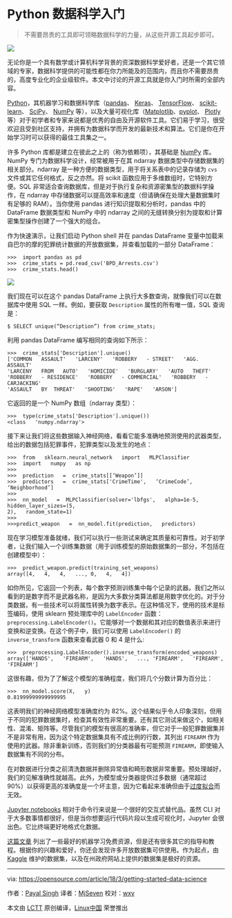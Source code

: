 Python 数据科学入门
======

> 不需要昂贵的工具即可领略数据科学的力量，从这些开源工具起步即可。

![](https://opensource.com/sites/default/files/styles/image-full-size/public/lead-images/GOV_open_data_520x292.jpg?itok=R8rBrlk7)

无论你是一个具有数学或计算机科学背景的资深数据科学爱好者，还是一个其它领域的专家，数据科学提供的可能性都在你力所能及的范围内，而且你不需要昂贵的，高度专业化的企业级软件。本文中讨论的开源工具就是你入门时所需的全部内容。

[Python][1]，其机器学习和数据科学库（[pandas][2]、 [Keras][3]、 [TensorFlow][4]、 [scikit-learn][5]、 [SciPy][6]、 [NumPy][7] 等），以及大量可视化库（[Matplotlib][8]、[pyplot][9]、 [Plotly][10] 等）对于初学者和专家来说都是优秀的自由及开源软件工具。它们易于学习，很受欢迎且受到社区支持，并拥有为数据科学而开发的最新技术和算法。它们是你在开始学习时可以获得的最佳工具集之一。

许多 Python 库都是建立在彼此之上的（称为依赖项），其基础是 [NumPy][7] 库。NumPy 专门为数据科学设计，经常被用于在其 ndarray 数据类型中存储数据集的相关部分。ndarray 是一种方便的数据类型，用于将关系表中的记录存储为 `cvs` 文件或其它任何格式，反之亦然。将 scikit 函数应用于多维数组时，它特别方便。SQL 非常适合查询数据库，但是对于执行复杂和资源密集型的数据科学操作，在 ndarray 中存储数据可以提高效率和速度（但请确保在处理大量数据集时有足够的 RAM）。当你使用 pandas 进行知识提取和分析时，pandas 中的 DataFrame 数据类型和 NumPy 中的 ndarray 之间的无缝转换分别为提取和计算密集型操作创建了一个强大的组合。

作为快速演示，让我们启动 Python shell 并在 pandas DataFrame 变量中加载来自巴尔的摩的犯罪统计数据的开放数据集，并查看加载的一部分 DataFrame：

```
>>>  import pandas as pd
>>>  crime_stats = pd.read_csv('BPD_Arrests.csv')
>>>  crime_stats.head()
```

![](https://opensource.com/sites/default/files/styles/panopoly_image_original/public/images/life-uploads/crime_stats_chart.jpg?itok=_rPXJYHz)

我们现在可以在这个 pandas DataFrame 上执行大多数查询，就像我们可以在数据库中使用 SQL 一样。例如，要获取 `Description` 属性的所有唯一值，SQL 查询是：

```
$ SELECT unique(“Description”) from crime_stats;
```

利用 pandas DataFrame 编写相同的查询如下所示：

```
>>>  crime_stats['Description'].unique()
['COMMON   ASSAULT'   'LARCENY'   'ROBBERY   - STREET'   'AGG.   ASSAULT'
'LARCENY   FROM   AUTO'   'HOMICIDE'   'BURGLARY'   'AUTO   THEFT'
'ROBBERY   - RESIDENCE'   'ROBBERY   - COMMERCIAL'   'ROBBERY   - CARJACKING'
'ASSAULT   BY  THREAT'   'SHOOTING'   'RAPE'   'ARSON']
```

它返回的是一个 NumPy 数组（ndarray 类型）：

```
>>>  type(crime_stats['Description'].unique())
<class   'numpy.ndarray'>
```

接下来让我们将这些数据输入神经网络，看看它能多准确地预测使用的武器类型，给出的数据包括犯罪事件，犯罪类型以及发生的地点：

```
>>>  from   sklearn.neural_network   import   MLPClassifier
>>>  import   numpy   as np
>>>
>>>  prediction   =  crime_stats[[‘Weapon’]]
>>>  predictors   =  crime_stats['CrimeTime',   ‘CrimeCode’,   ‘Neighborhood’]
>>>
>>>  nn_model   =  MLPClassifier(solver='lbfgs',   alpha=1e-5,   hidden_layer_sizes=(5,
2),   random_state=1)
>>>
>>>predict_weapon   =  nn_model.fit(prediction,   predictors)
```

现在学习模型准备就绪，我们可以执行一些测试来确定其质量和可靠性。对于初学者，让我们输入一个训练集数据（用于训练模型的原始数据集的一部分，不包括在创建模型中）：

```
>>>  predict_weapon.predict(training_set_weapons)
array([4,   4,   4,   ..., 0,   4,   4])
```

如你所见，它返回一个列表，每个数字预测训练集中每个记录的武器。我们之所以看到的是数字而不是武器名称，是因为大多数分类算法都是用数字优化的。对于分类数据，有一些技术可以将属性转换为数字表示。在这种情况下，使用的技术是标签编码，使用 sklearn 预处理库中的 `LabelEncoder` 函数：`preprocessing.LabelEncoder()`。它能够对一个数据和其对应的数值表示来进行变换和逆变换。在这个例子中，我们可以使用 `LabelEncoder()` 的 `inverse_transform` 函数来查看武器 0 和 4 是什么:

```
>>>  preprocessing.LabelEncoder().inverse_transform(encoded_weapons)
array(['HANDS',   'FIREARM',   'HANDS',   ..., 'FIREARM',   'FIREARM',   'FIREARM']
```

这很有趣，但为了了解这个模型的准确程度，我们将几个分数计算为百分比：

```
>>>  nn_model.score(X,   y)
0.81999999999999995

```

这表明我们的神经网络模型准确度约为 82%。这个结果似乎令人印象深刻，但用于不同的犯罪数据集时，检查其有效性非常重要。还有其它测试来做这个，如相关性、混淆、矩阵等。尽管我们的模型有很高的准确率，但它对于一般犯罪数据集并不是非常有用，因为这个特定数据集具有不成比例的行数，其列出 `FIREARM` 作为使用的武器。除非重新训练，否则我们的分类器最有可能预测 `FIREARM`，即使输入数据集有不同的分布。

在对数据进行分类之前清洗数据并删除异常值和畸形数据非常重要。预处理越好，我们的见解准确性就越高。此外，为模型或分类器提供过多数据（通常超过 90%）以获得更高的准确度是一个坏主意，因为它看起来准确但由于[过度拟合][11]而无效。

[Jupyter notebooks][12] 相对于命令行来说是一个很好的交互式替代品。虽然 CLI 对于大多数事情都很好，但是当你想要运行代码片段以生成可视化时，Jupyter 会很出色。它比终端更好地格式化数据。

[这篇文章][13] 列出了一些最好的机器学习免费资源，但是还有很多其它的指导和教程。根据你的兴趣和爱好，你还会发现许多开放数据集可供使用。作为起点，由 [Kaggle][14] 维护的数据集，以及在州政府网站上提供的数据集是极好的资源。

--------------------------------------------------------------------------------

via: https://opensource.com/article/18/3/getting-started-data-science

作者：[Payal Singh][a]
译者：[MjSeven](https://github.com/MjSeven)
校对：[wxy](https://github.com/wxy)

本文由 [LCTT](https://github.com/LCTT/TranslateProject) 原创编译，[Linux中国](https://linux.cn/) 荣誉推出

[a]:https://opensource.com/users/payalsingh
[1]:https://www.python.org/
[2]:https://pandas.pydata.org/
[3]:https://keras.io/
[4]:https://www.tensorflow.org/
[5]:http://scikit-learn.org/stable/
[6]:https://www.scipy.org/
[7]:http://www.numpy.org/
[8]:https://matplotlib.org/
[9]:https://matplotlib.org/api/pyplot_api.html
[10]:https://plot.ly/
[11]:https://www.kdnuggets.com/2014/06/cardinal-sin-data-mining-data-science.html
[12]:http://jupyter.org/
[13]:https://machinelearningmastery.com/best-machine-learning-resources-for-getting-started/
[14]:https://www.kaggle.com/
[15]:https://register.socallinuxexpo.org/reg6/
